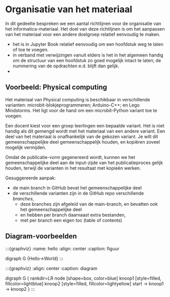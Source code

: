 # Organisatie van het materiaal

In dit gedeelte bespreken we een aantal richtlijnen voor de organisatie van het informatica-materiaal.
Het doel van deze richtlijnen is om het aanpassen van het materiaal voor een andere doelgroep relatief eenvoudig te maken.

* het is in Jupyter Book relatief eenvoudig om een hoofdstuk weg te laten of toe te voegen.
* in verband met verwijzingen vanuit elders is het in het algemeen handig om de structuur van een hoofdstuk zo goed mogelijk intact te laten; de nummering van de opdrachten e.d. blijft dan gelijk.
* 

## Voorbeeld: Physical computing

Het materiaal van Physical computing is beschikbaar in verschillende varianten: microbit-blokjeprogrammeren; Arduino-C++; en Lego Mindstorms. Het ligt voor de hand om een microbit-Python variant toe te voegen.

Een docent kiest voor een groep leerlingen een bepaalde variant. Het is niet handig als dit gemengd wordt met het materiaal van een andere variant.
Een deel van het materiaal is onafhankelijk van de gekozen variant. Je wilt dit gemeenschappelijke deel gemeenschappelijk  houden, en kopiëren zoveel mogelijk vermijden.

Omdat de publicatie-vorm gegenereerd wordt, kunnen we het gemeenschappelijke deel aan de input-zijde van het publicatieproces gelijk houden, terwijl de varianten in het resultaat met kopieën werken.

Gesuggereerde aanpak:

* de main branch in GitHub bevat het gemeenschappelijke deel
* de verschillende varianten zijn in de GitHub repo verschillende *branches*, 
    * deze branches zijn afgeleid van de main-branch, en bevatten ook het gemeenschappelijke deel
    * en hebben per branch daarnaast extra bestanden,
    * met per branch een eigen toc (table of contents)

## Diagram-voorbeelden

:::{graphviz}
:name: hello
:align: center
:caption: figuur

digraph G {Hello->World}
:::

:::{graphviz}
:align: center
:caption: diagram

digraph G {
  rankdir=LR
  node [shape=box, color=blue]
  knoop1 [style=filled, fillcolor=lightblue] 
  knoop2 [style=filled, fillcolor=lightyellow] 
  start -> knoop1 -> knoop2
}
:::